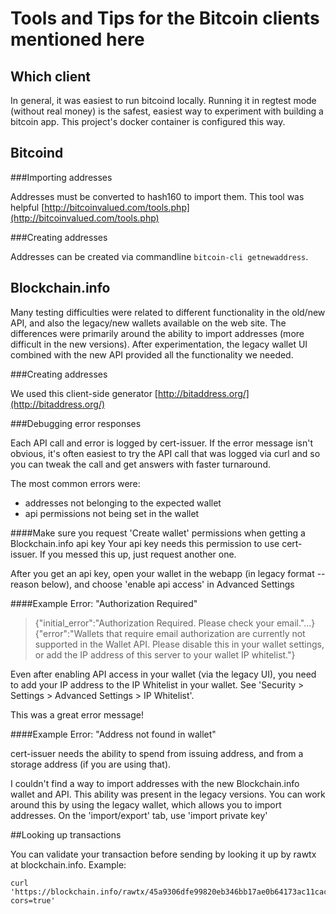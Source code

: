 Tools and Tips for the Bitcoin clients mentioned here
=====================================================

Which client
------------

In general, it was easiest to run bitcoind locally. Running it in regtest mode (without real money) is the safest,
easiest way to experiment with building a bitcoin app. This project's docker container is configured this way.


Bitcoind
--------
###Importing addresses

Addresses must be converted to hash160 to import them. This tool was helpful [http://bitcoinvalued.com/tools.php](http://bitcoinvalued.com/tools.php)

###Creating addresses

Addresses can be created via commandline ```bitcoin-cli getnewaddress```.


Blockchain.info
---------------
Many testing difficulties were related to different functionality in the old/new API, and also the legacy/new wallets available on
the web site. The differences were primarily around the ability to import addresses (more difficult in the new versions). After experimentation, the legacy wallet UI combined with the new API provided all the functionality we needed.

###Creating addresses

We used this client-side generator [http://bitaddress.org/](http://bitaddress.org/)


###Debugging error responses

Each API call and error is logged by cert-issuer. If the error message isn't obvious, it's often easiest to try the
API call that was logged via curl and so you can tweak the call and get answers with faster turnaround.

The most common errors were:

- addresses not belonging to the expected wallet 
- api permissions not being set in the wallet

####Make sure you request 'Create wallet' permissions when getting a Blockchain.info api key
Your api key needs this permission to use cert-issuer. If you messed this up, just request another one.

After you get an api key, open your wallet in the webapp (in legacy format -- reason below), and choose 'enable api
access' in Advanced Settings


####Example Error: "Authorization Required"

> {"initial_error":"Authorization Required. Please check your email."...}
> {"error":"Wallets that require email authorization are currently not supported in the Wallet API. Please disable
> this in your wallet settings, or add the IP address of this server to your wallet IP whitelist."}


Even after enabling API access in your wallet (via the legacy UI), you need to add your IP address to the IP
Whitelist in your wallet. See 'Security > Settings > Advanced Settings > IP Whitelist'.

This was a great error message!

####Example Error: "Address not found in wallet"

cert-issuer needs the ability to spend from issuing address, and from a storage address (if you are using that).

I couldn't find a way to import addresses with the new Blockchain.info wallet and API. This ability was present in
the legacy versions. You can work around this by using the legacy wallet, which allows you to import addresses. On the
'import/export' tab, use 'import private key'

##Looking up transactions

You can validate your transaction before sending by looking it up by rawtx at blockchain.info. Example:

   ```
   curl 'https://blockchain.info/rawtx/45a9306dfe99820eb346bb17ae0b64173ac11cac2d0e4227c7a7cacbcc0bad31?cors=true'
   ```




